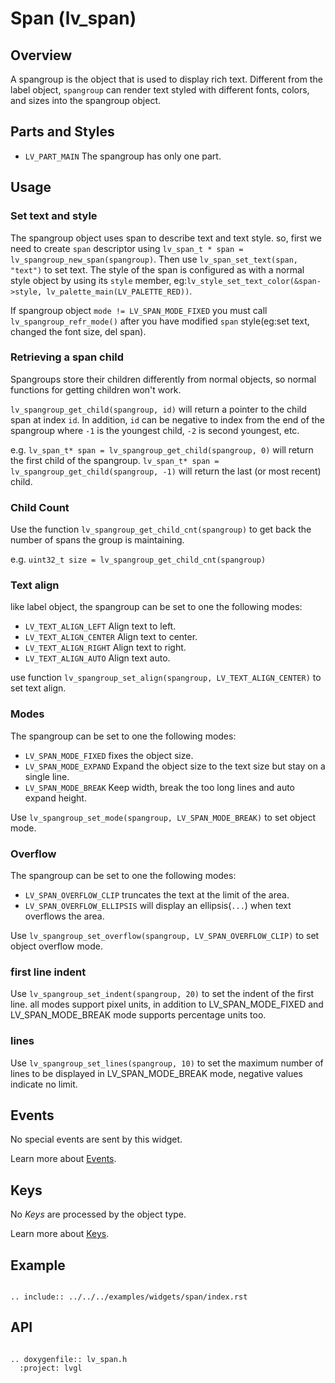 # Span (lv_span)

## Overview

A spangroup is the object that is used to display rich text. Different from the label object, `spangroup` can render text styled with different fonts, colors, and sizes into the spangroup object.

## Parts and Styles
- `LV_PART_MAIN` The spangroup has only one part.

## Usage

### Set text and style

The spangroup object uses span to describe text and text style. so, first we need to create `span` descriptor using `lv_span_t * span = lv_spangroup_new_span(spangroup)`. Then use `lv_span_set_text(span, "text")` to set text. The style of the span is configured as with a normal style object by using its `style` member, eg:`lv_style_set_text_color(&span->style, lv_palette_main(LV_PALETTE_RED))`.

If spangroup object `mode != LV_SPAN_MODE_FIXED` you must call `lv_spangroup_refr_mode()` after you have modified `span` style(eg:set text, changed the font size, del span).

### Retrieving a span child
Spangroups store their children differently from normal objects, so normal functions for getting children won't work.

`lv_spangroup_get_child(spangroup, id)` will return a pointer to the child span at index `id`. In addition, `id` can be negative to index from the end of the spangroup where `-1` is the youngest child, `-2` is second youngest, etc.

e.g. `lv_span_t* span = lv_spangroup_get_child(spangroup, 0)` will return the first child of the spangroup. `lv_span_t* span = lv_spangroup_get_child(spangroup, -1)` will return the last (or most recent) child.

### Child Count
Use the function `lv_spangroup_get_child_cnt(spangroup)` to get back the number of spans the group is maintaining.

e.g. `uint32_t size = lv_spangroup_get_child_cnt(spangroup)`

### Text align
like label object, the spangroup can be set to one the following modes:
- `LV_TEXT_ALIGN_LEFT` Align text to left.
- `LV_TEXT_ALIGN_CENTER` Align text to center.
- `LV_TEXT_ALIGN_RIGHT` Align text to right.
- `LV_TEXT_ALIGN_AUTO` Align text auto.

use function `lv_spangroup_set_align(spangroup, LV_TEXT_ALIGN_CENTER)` to set text align.

### Modes
The spangroup can be set to one the following modes:
- `LV_SPAN_MODE_FIXED` fixes the object size.
- `LV_SPAN_MODE_EXPAND` Expand the object size to the text size but stay on a single line.
- `LV_SPAN_MODE_BREAK` Keep width, break the too long lines and auto expand height.

Use `lv_spangroup_set_mode(spangroup, LV_SPAN_MODE_BREAK)` to set object mode.

### Overflow
The spangroup can be set to one the following modes:
- `LV_SPAN_OVERFLOW_CLIP` truncates the text at the limit of the area.
- `LV_SPAN_OVERFLOW_ELLIPSIS` will display an ellipsis(`...`) when text overflows the area.

Use `lv_spangroup_set_overflow(spangroup, LV_SPAN_OVERFLOW_CLIP)` to set object overflow mode.

### first line indent
Use `lv_spangroup_set_indent(spangroup, 20)` to set the indent of the first line. all modes support pixel units, in addition to LV_SPAN_MODE_FIXED and LV_SPAN_MODE_BREAK mode supports percentage units too.

### lines
Use `lv_spangroup_set_lines(spangroup, 10)` to set the maximum number of lines to be displayed in LV_SPAN_MODE_BREAK mode, negative values indicate no limit.

## Events
No special events are sent by this widget.

Learn more about [Events](/overview/event).

## Keys
No *Keys* are processed by the object type.

Learn more about [Keys](/overview/indev).

## Example

```eval_rst

.. include:: ../../../examples/widgets/span/index.rst

```

## API

```eval_rst

.. doxygenfile:: lv_span.h
  :project: lvgl

```
